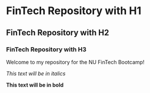 # FinTech Repository with H1

## FinTech Repository with H2

### FinTech Repository with H3

Welcome to my repository for the NU FinTech Bootcamp!

*This text will be in italics*

**This text will be in bold**

